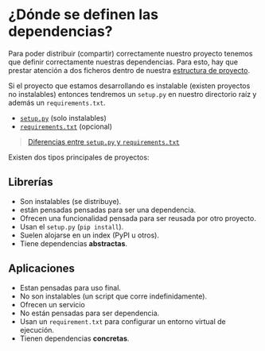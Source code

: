 # ¿Dónde se definen las dependencias?

Para poder distribuir (compartir) correctamente nuestro proyecto tenemos que
definir correctamente nuestras dependencias. Para esto, hay que prestar
atención a dos ficheros dentro de nuestra
[estructura de proyecto](https://docs.python-guide.org/writing/structure/).

Si el proyecto que estamos desarrollando es instalable (existen proyectos no
instalables) entonces tendremos un `setup.py` en nuestro directorio raíz y
además un `requirements.txt`.


* [`setup.py`](https://stackoverflow.com/questions/1471994/what-is-setup-py) (solo instalables)
* [`requirements.txt`](https://pip.pypa.io/en/stable/user_guide/#requirements-files) (opcional)

> [Diferencias entre `setup.py` y `requirements.txt`](https://caremad.io/posts/2013/07/setup-vs-requirement/)


Existen dos tipos principales de proyectos:

## Librerías

* Son instalables (se distribuye).
* están pensadas pensadas para ser una dependencia.
* Ofrecen una funcionalidad pensada para ser reusada por otro proyecto.
* Usan el `setup.py` (`pip install`).
* Suelen alojarse en un index (PyPI u otros).
* Tiene dependencias **abstractas**.

## Aplicaciones

* Estan pensadas para uso final.
* No son instalables (un script que corre indefinidamente).
* Ofrecen un servicio
* No están pensadas para ser dependencia.
* Usan un `requirement.txt` para configurar un entorno virtual de ejecución.
* Tienen dependencias **concretas**.

